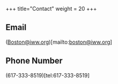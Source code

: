 +++
title="Contact"
weight = 20
+++

## Email
(Boston@iww.org)[mailto:boston@iww.org]


## Phone Number
(617-333-8519)[tel:617-333-8519]
